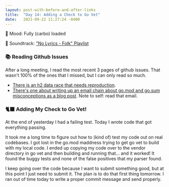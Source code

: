 ```yaml
---
layout: post-with-before-and-after-links
title:  "Day 14: Adding a Check to Go Vet"
date:   2021-09-22 11:27:24 -0400
---
```


🥯 Mood: Fully (carbo) loaded

🎵 Soundtrack: ["No Lyrics - Folk"
Playlist](https://open.spotify.com/playlist/5ZQvfXRFbTbxJco75ve3NV)

### 📚 Reading Github Issues

After a long meeting, I read the most recent 3 pages of github issues. That
wasn't 100% of the ones that I missed, but I can only read so much.
* [There is an h2 data race that needs
  reproduction](https://github.com/golang/go/issues/484910).
* [There's one about writing up an email chain about go.mod and go.sum
  misconceptions as a blog post](https://github.com/golang/go/issues/48539). Note to self: read
  that email.

### 🐈‍⬛ Adding My Check to Go Vet!

At the end of yesterday I had a failing test. Today I wrote code that got
everything passing.

It took me a long time to figure out how to (kind of) test my code out on real
codebases. I got lost in the go.mod maddness trying to get go vet to build with
my local code. I ended up copying my code over to the vendor directory in go vet
and then building and running that... and it worked! It found the buggy tests
and none of the false positives that my parser found.

I keep going over the code because I want to submit something good, but at this
point I just need to submit it. The plan is to do that first thing tomorrow. I
ran out of time today to write a proper commit message and send properly.
